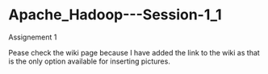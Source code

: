 # Apache_Hadoop---Session-1_1
Assignement 1

Pease check the wiki page because I have added the link to the wiki as that is the only option available for inserting pictures. 

